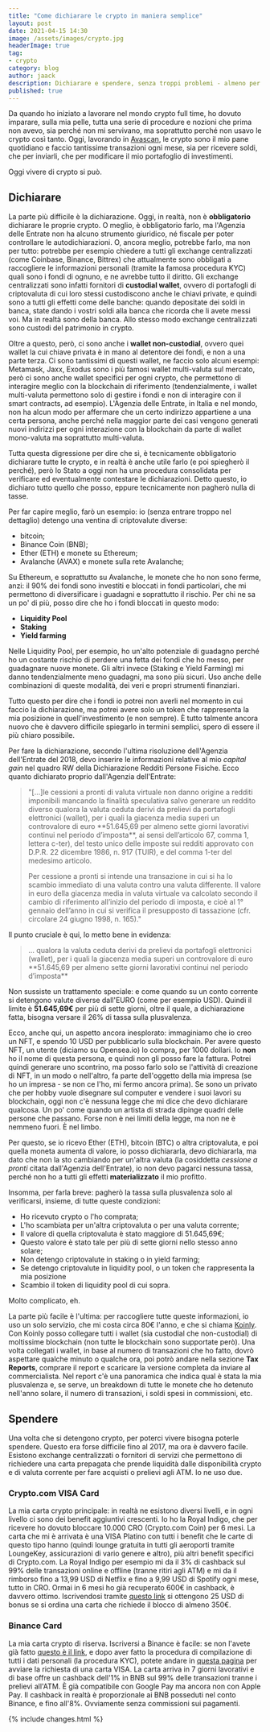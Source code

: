 ```yaml
---
title: "Come dichiarare le crypto in maniera semplice"
layout: post
date: 2021-04-15 14:30
image: /assets/images/crypto.jpg
headerImage: true
tag:
- crypto
category: blog
author: jaack
description: Dichiarare e spendere, senza troppi problemi - almeno per ora
published: true
---
```


Da quando ho iniziato a lavorare nel mondo crypto full time, ho dovuto imparare, sulla mia pelle, tutta una serie di procedure e nozioni che prima non avevo, sia perché non mi servivano, ma soprattutto perché non usavo le crypto così tanto. Oggi, lavorando in [Avascan](https://avascan.info), le crypto sono il mio pane quotidiano e faccio tantissime transazioni ogni mese, sia per ricevere soldi, che per inviarli, che per modificare il mio portafoglio di investimenti.

Oggi vivere di crypto si può.

## Dichiarare
La parte più difficile è la dichiarazione. Oggi, in realtà, non è **obbligatorio** dichiarare le proprie crypto. O meglio, è obbligatorio farlo, ma l'Agenzia delle Entrate non ha alcuno strumento giuridico, né fiscale per poter controllare le autodichiarazioni. O, ancora meglio, potrebbe farlo, ma non per tutto: potrebbe per esempio chiedere a tutti gli exchange centralizzati (come Coinbase, Binance, Bittrex) che attualmente sono obbligati a raccogliere le informazioni personali (tramite la famosa procedura KYC) quali sono i fondi di ognuno, e ne avrebbe tutto il diritto. Gli exchange centralizzati sono infatti fornitori di **custodial wallet**, ovvero di portafogli di criptovaluta di cui loro stessi custodiscono anche le chiavi private, e quindi sono a tutti gli effetti come delle banche: quando depositate dei soldi in banca, state dando i vostri soldi alla banca che ricorda che li avete messi voi. Ma in realtà sono della banca. Allo stesso modo exchange centralizzati sono custodi del patrimonio in crypto.

Oltre a questo, però, ci sono anche i **wallet non-custodial**, ovvero quei wallet la cui chiave privata è in mano al detentore dei fondi, e non a una parte terza. Ci sono tantissimi di questi wallet, ne faccio solo alcuni esempi: Metamask, Jaxx, Exodus sono i più famosi wallet multi-valuta sul mercato, però ci sono anche wallet specifici per ogni crypto, che permettono di interagire meglio con la blockchain di riferimento (tendenzialmente, i wallet multi-valuta permettono solo di gestire i fondi e non di interagire con il smart contracts, ad esempio). L'Agenzia delle Entrate, in Italia e nel mondo, non ha alcun modo per affermare che un certo indirizzo appartiene a una certa persona, anche perché nella maggior parte dei casi vengono generati nuovi indirizzi per ogni interazione con la blockchain da parte di wallet mono-valuta ma soprattutto multi-valuta.

Tutta questa digressione per dire che sì, è tecnicamente obbligatorio dichiarare tutte le crypto, e in realtà è anche utile farlo (e poi spiegherò il perché), però lo Stato a oggi non ha una procedura consolidata per verificare ed eventualmente contestare le dichiarazioni. Detto questo, io dichiaro tutto quello che posso, eppure tecnicamente non pagherò nulla di tasse.

Per far capire meglio, farò un esempio: io (senza entrare troppo nel dettaglio) detengo una ventina di criptovalute diverse:
- bitcoin;
- Binance Coin (BNB);
- Ether (ETH) e monete su Ethereum;
- Avalanche (AVAX) e monete sulla rete Avalanche;

Su Ethereum, e soprattutto su Avalanche, le monete che ho non sono ferme, anzi: il 90% dei fondi sono investiti e bloccati in fondi particolari, che mi permettono di diversificare i guadagni e soprattutto il rischio. Per chi ne sa un po' di più, posso dire che ho i fondi bloccati in questo modo:

- **Liquidity Pool**
- **Staking**
- **Yield farming**

Nelle Liquidity Pool, per esempio, ho un'alto potenziale di guadagno perché ho un costante rischio di perdere una fetta dei fondi che ho messo, per guadagnare nuove monete. Gli altri invece (Staking e Yield Farming) mi danno tendenzialmente meno guadagni, ma sono più sicuri. Uso anche delle combinazioni di queste modalità, dei veri e propri strumenti finanziari.

Tutto questo per dire che i fondi io potrei non averli nel momento in cui faccio la dichiarazione, ma potrei avere solo un token che rappresenta la mia posizione in quell'investimento (e non sempre). È tutto talmente ancora nuovo che è davvero difficile spiegarlo in termini semplici, spero di essere il più chiaro possibile.

Per fare la dichiarazione, secondo l'ultima risoluzione dell'Agenzia dell'Entrate del 2018, devo inserire le informazioni relative al mio *capital gain* nel quadro RW della Dichiarazione Redditi Persone Fisiche. Ecco quanto dichiarato proprio dall'Agenzia dell'Entrate:

<blockquote>
"[...]le cessioni a pronti di valuta virtuale non danno origine a redditi imponibili mancando la finalità speculativa salvo generare un reddito diverso qualora la valuta ceduta derivi da prelievi da portafogli elettronici (wallet), per i quali la giacenza media superi un controvalore di euro **51.645,69 per almeno sette giorni lavorativi continui nel periodo d’imposta**, ai sensi dell’articolo 67, comma 1, lettera c-ter), del testo unico delle imposte sui redditi approvato con D.P.R. 22 dicembre 1986, n. 917 (TUIR), e del comma 1-ter del medesimo articolo.

Per cessione a pronti si intende una transazione in cui si ha lo scambio immediato di una valuta contro una valuta differente. Il valore in euro della giacenza media in valuta virtuale va calcolato secondo il cambio di riferimento all’inizio del periodo di imposta, e cioè al 1° gennaio dell’anno in cui si verifica il presupposto di tassazione (cfr. circolare 24 giugno 1998, n. 165)."
</blockquote>

Il punto cruciale è qui, lo metto bene in evidenza:

<blockquote>... qualora la valuta ceduta derivi da prelievi da portafogli elettronici (wallet), per i quali la giacenza media superi un controvalore di euro **51.645,69 per almeno sette giorni lavorativi continui nel periodo d’imposta**</blockquote>

Non sussiste un trattamento speciale: e come quando su un conto corrente si detengono valute diverse dall'EURO (come per esempio USD). Quindi il limite è **51.645,69€** per più di sette giorni, oltre il quale, a dichiarazione fatta, bisogna versare il 26% di tassa sulla plusvalenza.

Ecco, anche qui, un aspetto ancora inesplorato: immaginiamo che io creo un NFT, e spendo 10 USD per pubblicarlo sulla blockchain. Per avere questo NFT, un utente (diciamo su Opensea.io) lo compra, per 1000 dollari. Io **non** ho il nome di questa persona, e quindi non gli posso fare la fattura. Potrei quindi generare uno scontrino, ma posso farlo solo se l'attività di creazione di NFT, in un modo o nell'altro, fa parte dell'oggetto della mia impresa (se ho un impresa - se non ce l'ho, mi fermo ancora prima). Se sono un privato che per hobby vuole disegnare sul computer e vendere i suoi lavori su blockchain, oggi non c'è nessuna legge che mi dice che devo dichiarare qualcosa. Un po' come quando un artista di strada dipinge quadri delle persone che passano. Forse non è nei limiti della legge, ma non ne è nemmeno fuori. È nel limbo.

Per questo, se io ricevo Ether (ETH), bitcoin (BTC) o altra criptovaluta, e poi quella moneta aumenta di valore, io posso dichiararla, devo dichiararla, ma dato che non la sto cambiando per un'altra valuta (la cosiddetta *cessione a pronti* citata dall'Agenzia dell'Entrate), io non devo pagarci nessuna tassa, perché non ho a tutti gli effetti **materializzato** il mio profitto.

Insomma, per farla breve: pagherò la tassa sulla plusvalenza solo al verificarsi, insieme, di tutte queste condizioni:
- Ho ricevuto crypto o l'ho comprata;
- L'ho scambiata per un'altra criptovaluta o per una valuta corrente;
- Il valore di quella criptovaluta è stato maggiore di 51.645,69€;
- Questo valore è stato tale per più di sette giorni nello stesso anno solare;
- Non detengo criptovalute in staking o in yield farming;
- Se detengo criptovalute in liquidity pool, o un token che rappresenta la mia posizione
- Scambio il token di liquidity pool di cui sopra.

Molto complicato, eh.

La parte più facile è l'ultima: per raccogliere tutte queste informazioni, io uso un solo servizio, che mi costa circa 80€ l'anno, e che si chiama [Koinly](https://koinly.io/?via=DA7B97EB). Con Koinly posso collegare tutti i wallet (sia custodial che non-custodial) di moltissime blockchain (non tutte le blockchain sono supportate però). Una volta collegati i wallet, in base al numero di transazioni che ho fatto, dovrò aspettare qualche minuto o qualche ora, poi potrò andare nella sezione **Tax Reports**, comprare il report e scaricare la versione completa da inviare al commercialista. Nel report c'è una panoramica che indica qual è stata la mia plusvalenza e, se serve, un breakdown di tutte le monete che ho detenuto nell'anno solare, il numero di transazioni, i soldi spesi in commissioni, etc.

## Spendere

Una volta che si detengono crypto, per poterci vivere bisogna poterle spendere. Questo era forse difficile fino al 2017, ma ora è davvero facile. Esistono exchange centralizzati o fornitori di servizi che permettono di richiedere una carta prepagata che prende liquidità dalle disponibilità crypto e di valuta corrente per fare acquisti o prelievi agli ATM. Io ne uso due.

### Crypto.com VISA Card

La mia carta crypto principale: in realtà ne esistono diversi livelli, e in ogni livello ci sono dei benefit aggiuntivi crescenti. Io ho la Royal Indigo, che per ricevere ho dovuto bloccare 10.000 CRO (Crypto.com Coin) per 6 mesi. La carta che mi è arrivata è una VISA Platino con tutti i benefit che le carte di questo tipo hanno (quindi lounge gratuita in tutti gli aeroporti tramite LoungeKey, assicurazioni di vario genere e altro), più altri benefit specifici di Crypto.com. La Royal Indigo per esempio mi da il 3% di cashback sul 99% delle transazioni online e offline (tranne ritiri agli ATM) e mi da il rimborso fino a 13,99 USD di Netflix e fino a 9,99 USD di Spotify ogni mese, tutto in CRO. Ormai in 6 mesi ho già recuperato 600€ in cashback, è davvero ottimo. Iscrivendosi tramite [questo link](https://crypto.com/app/yvwoskc50r) si ottengono 25 USD di bonus se si ordina una carta che richiede il blocco di almeno 350€.

### Binance Card

La mia carta crypto di riserva. Iscriversi a Binance è facile: se non l'avete già fatto [questo è il link](https://www.binance.cc/en/register?ref=TY28UD9P), e dopo aver fatto la procedura di compilazione di tutti i dati personali (la procedura KYC), potete andare in [questa pagina](https://www.binance.com/en/cards) per avviare la richiesta di una carta VISA. La carta arriva in 7 giorni lavorativi e di base offre un cashback dell'1% in BNB sul 99% delle transazioni tranne i prelievi all'ATM. È già compatibile con Google Pay ma ancora non con Apple Pay. Il cashback in realtà è proporzionale ai BNB posseduti nel conto Binance, e fino all'8%. Ovviamente senza commissioni sui pagamenti.

{% include changes.html %}
